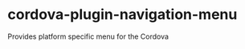 cordova-plugin-navigation-menu
==============================

Provides platform specific menu for the Cordova
